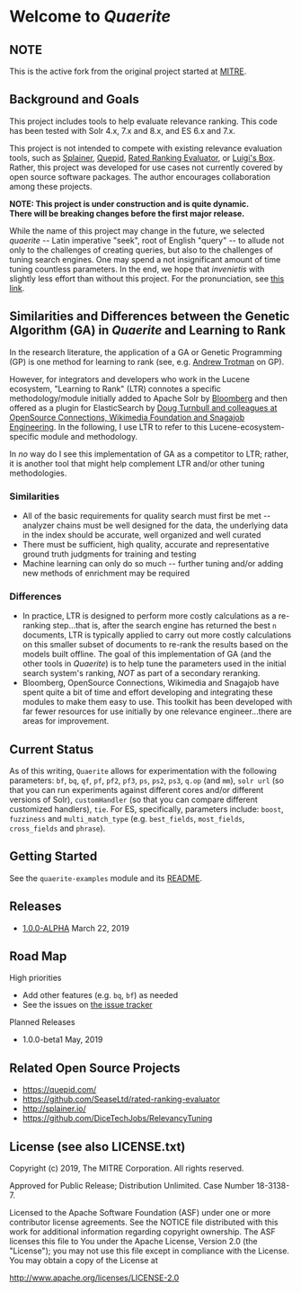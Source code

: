 <!--
  Licensed to the Apache Software Foundation (ASF) under one
  or more contributor license agreements.  See the NOTICE file
  distributed with this work for additional information
  regarding copyright ownership.  The ASF licenses this file
  to you under the Apache License, Version 2.0 (the
  "License"); you may not use this file except in compliance
  with the License.  You may obtain a copy of the License at

    http://www.apache.org/licenses/LICENSE-2.0

  Unless required by applicable law or agreed to in writing,
  software distributed under the License is distributed on an
  "AS IS" BASIS, WITHOUT WARRANTIES OR CONDITIONS OF ANY
  KIND, either express or implied.  See the License for the
  specific language governing permissions and limitations
  under the License.
-->
Welcome to _Quaerite_
=================================================

NOTE
--------------------
This is the active fork from the original project started at [MITRE](https://github.com/mitre/quaerite).

Background and Goals
--------------------

This project includes tools to help evaluate relevance
ranking.  This code has been tested with Solr 4.x, 7.x and 8.x,
and ES 6.x and 7.x.

This project is not intended to compete with existing relevance
evaluation tools, such as [Splainer](http://splainer.io/),
[Quepid](https://quepid.com/), [Rated Ranking Evaluator](https://github.com/SeaseLtd/rated-ranking-evaluator/wiki/Maven-Plugin),
or [Luigi's Box](https://www.luigisbox.com/).
Rather, this project was developed for use cases not currently 
covered by open source software packages. The author encourages 
collaboration among these projects.

**NOTE: This project is under construction and is quite dynamic.  
There will be breaking changes before the first major release.**

While the name of this project may change in the future, we selected
_quaerite_ -- Latin imperative "seek", root of English "query" -- to
allude not only to the challenges of creating queries, but also
to the challenges of tuning search engines.  One may spend
a not insignificant amount of time tuning countless parameters.
In the end, we hope that _invenietis_ with slightly less effort
than without this project. For the pronunciation, see
[this link](https://forvo.com/word/quaerite_et_invenietis/).

Similarities and Differences between the Genetic Algorithm (GA) in _Quaerite_ and Learning to Rank
------------------------------------------ 
In the research literature, the application of a GA or Genetic Programming (GP) is one method for learning to rank (see, e.g. 
[Andrew Trotman](https://www.academia.edu/282562/Learning_to_Rank) on GP).

However, for integrators and developers who work in the Lucene ecosystem, "Learning to Rank" (LTR) connotes
a specific methodology/module initially added to Apache Solr by [Bloomberg](https://www.techatbloomberg.com/blog/bloomberg-integrated-learning-rank-apache-solr/) 
and then offered as a plugin for ElasticSearch by 
[Doug Turnbull and colleagues at OpenSource Connections, Wikimedia Foundation and Snagajob Engineering](https://elasticsearch-learning-to-rank.readthedocs.io/en/latest/).
In the following, I use LTR to refer to this Lucene-ecosystem-specific module and methodology.  

In _no_ way do I see this implementation of GA as a competitor to LTR; rather, it is another tool that 
might help complement LTR and/or other tuning methodologies.

### Similarities
* All of the basic requirements for quality search must first be met -- analyzer chains must be well designed for the data, 
    the underlying data in the index should be accurate, well organized and well curated 
* There must be sufficient, high quality, accurate and representative ground truth judgments for training and testing
* Machine learning can only do so much -- further tuning and/or adding new methods of enrichment may be required

### Differences
* In practice, LTR is designed to perform more costly calculations as a re-ranking step...that is, after the search 
engine has returned the best `n` documents, LTR is typically applied to carry out more costly calculations on 
this smaller subset of documents to re-rank the results based on the models built offline.  The goal of 
this implementation of GA (and the other tools in _Quaerite_) is to help tune the parameters used in the initial 
search system's ranking, _NOT_ as part of a secondary reranking.
* Bloomberg, OpenSource Connections, Wikimedia and Snagajob have spent quite a bit of time and effort 
developing and integrating these modules to make them easy to use.  This toolkit has been developed with 
far fewer resources for use initially by one relevance engineer...there are areas for improvement.


Current Status
----------------
As of this writing, `Quaerite` allows for experimentation with the following parameters:
`bf`, `bq`, `qf`, `pf`, `pf2`, `pf3`, `ps`, `ps2`, `ps3`, `q.op` (and `mm`), `solr url` 
(so that you can run experiments against 
different cores and/or different versions of Solr),
`customHandler` (so that you can compare different customized handlers), `tie`.
For ES, specifically, parameters include: `boost`, `fuzziness` and `multi_match_type` 
(e.g. `best_fields`, `most_fields`, `cross_fields` and `phrase`).


Getting Started
---------------
See the ```quaerite-examples``` module and its [README](https://github.com/mitre/quaerite/blob/master/quaerite-examples/README.md).

Releases
--------------
* [1.0.0-ALPHA](https://github.com/mitre/quaerite/releases) March 22, 2019


Road Map
----------
High priorities
* Add other features (e.g. ```bq```, ```bf```) as needed
* See the issues on [the issue tracker](https://github.com/mitre/quaerite/issues)

Planned Releases
* 1.0.0-beta1 May, 2019

Related Open Source Projects
---------------------
* https://quepid.com/
* https://github.com/SeaseLtd/rated-ranking-evaluator
* http://splainer.io/
* https://github.com/DiceTechJobs/RelevancyTuning

License (see also LICENSE.txt)
------------------------------

Copyright (c) 2019, The MITRE Corporation. All rights reserved.

Approved for Public Release; Distribution Unlimited. Case Number 18-3138-7.


Licensed to the Apache Software Foundation (ASF) under one or more contributor license agreements.  See the NOTICE file distributed with this work for additional information regarding copyright ownership.  The ASF licenses this file to You under the Apache License, Version 2.0 (the "License"); you may not use this file except in compliance with the License.  You may obtain a copy of the License at

<http://www.apache.org/licenses/LICENSE-2.0>